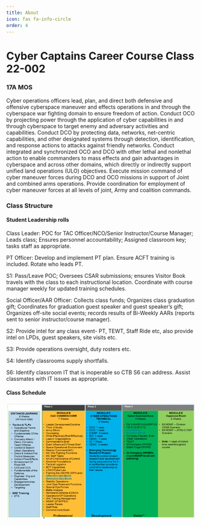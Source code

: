 ```yaml
---
title: About
icon: fas fa-info-circle
order: 4
---
```


# Cyber Captains Career Course Class 22-002

### 17A MOS
Cyber operations officers lead, plan, and direct both defensive and offensive cyberspace maneuver and effects operations in and through the cyberspace war fighting domain to ensure freedom of action. Conduct OCO by projecting power through the application of cyber capabilities in and through cyberspace to target enemy and adversary activities and capabilities. Conduct DCO by protecting data, networks, net-centric capabilities, and other designated systems through detection, identification, and response actions to attacks against friendly networks. Conduct integrated and synchronized OCO and DCO with other lethal and nonlethal action to enable commanders to mass effects and gain advantages in cyberspace and across other domains, which directly or indirectly support unified land operations (ULO) objectives. Execute mission command of cyber maneuver forces during DCO and OCO missions in support of Joint and combined arms operations. Provide coordination for employment of cyber maneuver forces at all levels of joint, Army and coalition commands.

### Class Structure
#### Student Leadership rolls
Class Leader: POC for TAC Officer/NCO/Senior Instructor/Course Manager; Leads class; Ensures personnel accountability; Assigned classroom key;  tasks staff as appropriate. 

PT Officer: Develop and implement PT plan.  Ensure ACFT training is included.  Rotate who leads PT. 

S1: Pass/Leave POC; Oversees CSAR submissions; ensures Visitor Book travels with the class to each instructional location. Coordinate with course manager weekly for updated training schedules. 

Social Officer/AAR Officer: Collects class funds; Organizes class graduation gift; Coordinates for graduation guest speaker and guest speaker’s gift; Organizes off-site social events; records results of Bi-Weekly AARs (reports sent to senior instructor/course manager). 

S2: Provide intel for any class event- PT, TEWT, Staff Ride etc, also provide intel on LPDs, guest speakers, site visits etc. 

S3: Provide operations oversight, duty rosters etc. 

S4: Identify classrooms supply shortfalls.

S6: Identify classroom IT that is inoperable so CTB S6 can address.  Assist classmates with IT issues as appropriate. 

#### Class Schedule
![CyberClassSchedule](/assets/Classschedule.png)
